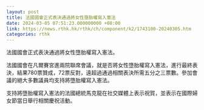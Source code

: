 ```yaml
---
layout: post
title: 法國國會正式表決通過將女性墮胎權寫入憲法
date: 2024-03-05 07:51:23.000000000 +08:00
link: https://news.rthk.hk/rthk/ch/component/k2/1743100-20240305.htm
categories: rthk
---
```


法國國會正式表決通過將女性墮胎權寫入憲法。 

法國國會在凡爾賽宮進兩院聯席會議，就是否將女性墮胎權寫入憲法，進行最終表決，結果780票贊成，72票反對，遠超過通過相關表決所需五分之三票數。參加會議的絕大多數議員均支持將墮胎權寫入憲法。
 
支持將墮胎權寫入憲法的法國總統馬克龍在社交媒體上表示祝賀，並表示在國際婦女節當日舉行相關慶祝活動。
